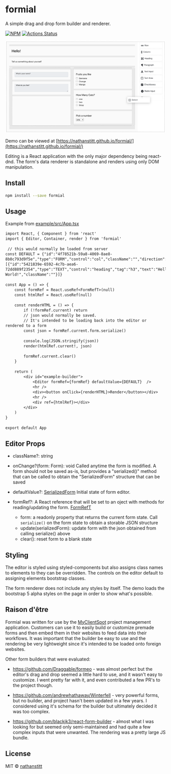 # formial

A simple drag and drop form builder and renderer.

[![NPM](https://img.shields.io/npm/v/formial.svg)](https://www.npmjs.com/package/formial)
[![Actions Status](https://github.com/nathanstitt/formial/workflows/CI%20checks/badge.svg)](https://github.com/nathanstitt/formial/actions)

![Screenshot](screenshot.png "Screenshot of Editing Interface")

Demo can be viewed at [https://nathanstitt.github.io/formial/](https://nathanstitt.github.io/formial/)

Editing is a React application with the only major dependency being react-dnd.  The form's data
renderer is standalone and renders using only DOM manipulation.


## Install

```bash
npm install --save formial
```

## Usage

Example from [example/src/App.tsx](example/src/App.tsx)

```tsx
import React, { Component } from 'react'
import { Editor, Container, render } from 'formial'

 // this would normally be loaded from server
const DEFAULT = {"id":"4f78521b-59a8-4069-8ae8-8b0c793d9f5e","type":"FORM","control":"col","className":"","direction":"row","children":[{"id":"5421839e-6592-4c7b-aea6-72dd889f2354","type":"TEXT","control":"heading","tag":"h3","text":"Hello World!","className":""}]}

const App = () => {
    const formRef = React.useRef<FormRefT>(null)
    const htmlRef = React.useRef(null)

    const renderHTML = () => {
        if (!formRef.current) return
        // json would normally be saved.
        // It's intended to be loading back into the editor or rendered to a form
        const json = formRef.current.form.serialize()

        console.log(JSON.stringify(json))
        render(htmlRef.current!, json)

        formRef.current.clear()
    }

    return (
        <div id="example-builder">
            <Editor formRef={formRef} defaultValue={DEFAULT}  />
            <hr />
            <div><button onClick={renderHTML}>Render</button></div>
            <hr />
            <div ref={htmlRef}></div>
        </div>
    )
}

export default App

```

## Editor Props

* className?: string

* onChange?(form: Form): void
  Called anytime the form is modified.  A form should not be saved as-is, but provides a "serialized()" method that can be called to obtain the "SerializedForm" structure that can be saved

* defaultValue?: [SerializedForm](src/data.ts#L47)
  Initial state of form editor.

* formRef?: A React reference that will be set to an oject with methods for reading/updating the form. [FormRefT](src/editor.tsx#L34)
  * form: a readonly property that returns the current form state.  Call `serialize()` on the form state to
    obtain a storable JSON structure
  * update(serializedForm): update form with the json obtained from calling serialize() above
  * clear(): reset form to a blank state

## Styling

The editor is styled using styled-components but also assigns class names to elements to they can be overridden. The controls on the editor default to assigning elements bootstrap classes.

The form renderer does not include any styles by itself.  The demo loads the bootstrap 5 alpha styles on the page in order to show what's possible.

## Raison d'être

Formial was written for use by the [MyClientSpot](https://myclientspot.com/) project management application.  Customers can use it to easily build or customize premade forms and then embed them in their websites to feed data into their workflows.  It was important that the builder be easy to use and the rendering be very lightweight since it's intended to be loaded onto foreign websites.

Other form builders that were evaluated:

* https://github.com/Draggable/formeo - was almost perfect but the editor's drag and drop seemed a little hard to use, and it wasn't easy to customize.  I went pretty far with it, and even contributed a few PR's to the project though.

* https://github.com/andrewhathaway/Winterfell - very powerful forms, but no builder, and project hasn't been updated in a few years.  I considered using it's schema for the builder but ultimately decided it was too complex.

* https://github.com/blackjk3/react-form-builder - almost what I was looking for but seemed only semi-maintained and had quite a few complex inputs that were unwanted.  The rendering was a pretty large JS bundle.

## License

MIT © [nathanstitt](https://github.com/nathanstitt/formial)
